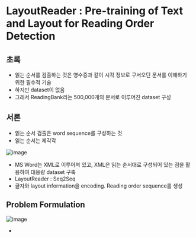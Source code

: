 # LayoutReader : Pre-training of Text and Layout for Reading Order Detection

## 초록
- 읽는 순서를 검출하는 것은 영수증과 같이 시각 정보로 구서오딘 문서를 이해하기 위한 필수적 기술
- 하지만 dataset이 없음
- 그래서 ReadingBank라는 500,000개의 문서로 이루어진 dataset 구성

## 서론
- 읽는 순서 검출은 word sequence를 구성하는 것
- 읽는 순서는 제각각

![image](https://github.com/user-attachments/assets/a1a46e1c-6eb5-42f8-a78f-1be4b46fb9b1)

- MS Word는 XML로 이루어져 있고, XML은 읽는 순서대로 구성되어 있는 점을 활용하여 대용량 dataset 구축
- LayoutReader : Seq2Seq
- 글자와 layout information을 encoding. Reading order sequence를 생성

## Problem Formulation

![image](https://github.com/user-attachments/assets/f60e95c6-aeae-4ad6-b437-1bd2c6a58acc)

- 
